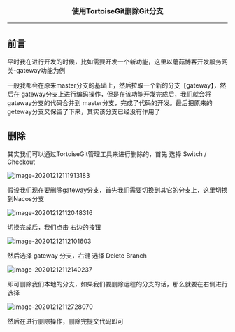 ### <center>使用TortoiseGit删除Git分支
***
## 前言

平时我在进行开发的时候，比如需要开发一个新功能，这里以蘑菇博客开发服务网关-gateway功能为例

一般我都会在原来master分支的基础上，然后拉取一个新的分支【gateway】，然后在 gateway分支上进行编码操作，但是在该功能开发完成后，我们就会将 gateway分支的代码合并到 master分支，完成了代码的开发。最后把原来的geteway分支又保留了下来，其实该分支已经没有作用了

## 删除

其实我们可以通过TortoiseGit管理工具来进行删除的，首先 选择 Switch / Checkout

![image-20201212111913183](https://cdn.losey.top/blog/image-20201212111913183.png)

假设我们现在要删除gateway分支，首先我们需要切换到其它的分支上，这里切换到Nacos分支

![image-20201212112048316](https://cdn.losey.top/blog/image-20201212112048316.png)

切换完成后，我们点击 右边的按钮

![image-20201212112101603](https://cdn.losey.top/blog/image-20201212112101603.png)

然后选择 gateway 分支，右键 选择 Delete Branch

![image-20201212112140237](https://cdn.losey.top/blog/image-20201212112140237.png)

即可删除我们本地的分支，如果我们要删除远程的分支的话，那么就要在右侧进行选择

![image-20201212112728070](https://cdn.losey.top/blog/image-20201212112728070.png)

然后在进行删除操作，删除完提交代码即可